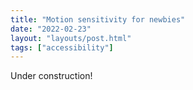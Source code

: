 ```yaml
---
title: "Motion sensitivity for newbies"
date: "2022-02-23"
layout: "layouts/post.html"
tags: ["accessibility"]
---
```


Under construction!
